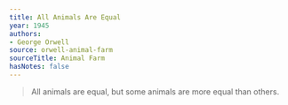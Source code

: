 ```yaml
---
title: All Animals Are Equal
year: 1945
authors:
- George Orwell
source: orwell-animal-farm
sourceTitle: Animal Farm
hasNotes: false
---
```


> All animals are equal, but some animals are more equal than others.
